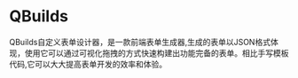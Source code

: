 # QBuilds
QBuilds自定义表单设计器，是一款前端表单生成器,生成的表单以JSON格式体现，使用它可以通过可视化拖拽的方式快速构建出功能完备的表单。相比手写模板代码,它可以大大提高表单开发的效率和体验。
